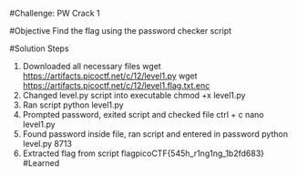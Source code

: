 #Challenge: PW Crack 1

#Objective
Find the flag using the password checker script

#Solution Steps
1. Downloaded all necessary files
    wget https://artifacts.picoctf.net/c/12/level1.py 
    wget https://artifacts.picoctf.net/c/12/level1.flag.txt.enc
2. Changed level.py script into executable
     chmod +x level1.py
3. Ran script
    python level1.py
4. Prompted password, exited script and checked file
    ctrl + c
    nano level1.py
5. Found password inside file, ran script and entered in password
    python level.py
    8713
6. Extracted flag from script
    flagpicoCTF{545h_r1ng1ng_1b2fd683}
#Learned
